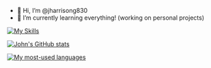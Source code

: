 - 👋 Hi, I’m @jharrisong830
- 🌱 I’m currently learning everything! (working on personal projects)

[![My Skills](https://skillicons.dev/icons?i=py,swift,apple,c,cpp,java,ocaml,git,github,js,ts,nodejs,mongodb,bootstrap)](https://skillicons.dev)

[![John's GitHub stats](https://github-readme-stats.vercel.app/api?username=jharrisong830&show_icons=true&hide_rank=true&include_all_commits=true&hide=contribs,issues&show=prs_merged&theme=onedark)](https://github.com/anuraghazra/github-readme-stats)

[![My most-used languages](https://github-readme-stats.vercel.app/api/top-langs/?username=jharrisong830&layout=compact&hide=html,handlebars&langs_count=10&theme=onedark&exclude_repo=cs546-group7)](https://github.com/anuraghazra/github-readme-stats)
